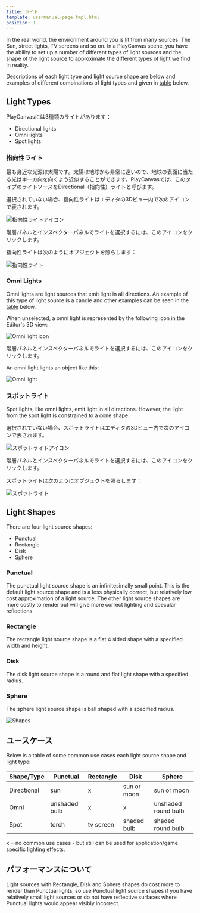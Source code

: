 ```yaml
---
title: ライト
template: usermanual-page.tmpl.html
position: 1
---
```


In the real world, the environment around you is lit from many sources. The Sun, street lights, TV screens and so on. In a PlayCanvas scene, you have the ability to set up a number of different types of light sources and the shape of the light source to approximate the different types of light we find in reality.

Descriptions of each light type and light source shape are below and examples of different combinations of light types and given in [table](#use-cases) below.

## Light Types

PlayCanvasには3種類のライトがあります：

* Directional lights
* Omni lights
* Spot lights

### 指向性ライト

最も身近な光源は太陽です。太陽は地球から非常に遠いので、地球の表面に当たる光は単一方向を向くよう近似することができます。PlayCanvasでは、このタイプのライトソースをDirectional（指向性）ライトと呼びます。

選択されていない場合、指向性ライトはエディタの3Dビュー内で次のアイコンで表されます。

![指向性ライトアイコン][1]

階層パネルとインスペクターパネルでライトを選択するには、このアイコンをクリックします。

指向性ライトは次のようにオブジェクトを照らします：

![指向性ライト][2]

### Omni Lights

Omni lights are light sources that emit light in all directions. An example of this type of light source is a candle and other examples can be seen in the [table](#use-cases) below.

When unselected, a omni light is represented by the following icon in the Editor's 3D view:

![Omni light icon][3]

階層パネルとインスペクターパネルでライトを選択するには、このアイコンをクリックします。

An omni light lights an object like this:

![Omni light][4]

### スポットライト

Spot lights, like omni lights, emit light in all directions. However, the light from the spot light is constrained to a cone shape.

選択されていない場合、スポットライトはエディタの3Dビュー内で次のアイコンで表されます。

![スポットライトアイコン][5]

階層パネルとインスペクターパネルでライトを選択するには、このアイコンをクリックします。

スポットライトは次のようにオブジェクトを照らします：

![スポットライト][6]

## Light Shapes

There are four light source shapes:

* Punctual
* Rectangle
* Disk
* Sphere

### Punctual

The punctual light source shape is an infinitesimally small point. This is the default light source shape and is a less physically correct, but relatively low cost approximation of a light source. The other light source shapes are more costly to render but will give more correct lighting and specular reflections.

### Rectangle

The rectangle light source shape is a flat 4 sided shape with a specified width and height.

### Disk

The disk light source shape is a round and flat light shape with a specified radius.

### Sphere

The sphere light source shape is ball shaped with a specified radius.

![Shapes][7]

## ユースケース

Below is a table of some common use cases each light source shape and light type:

| Shape/Type    | Punctual      | Rectangle               | Disk                  | Sphere              |
| ------------- |---------------| ------------------------| ----------------------| --------------------|
| Directional   | sun           | x                       | sun or moon           | sun or moon         |
| Omni          | unshaded bulb | x                       | x                     | unshaded round bulb |
| Spot          | torch         | tv screen               | shaded bulb           | shaded round bulb   |

x = no common use cases - but still can be used for application/game specific lighting effects.

## パフォーマンスについて

Light sources with Rectangle, Disk and Sphere shapes do cost more to render than Punctual lights, so use Punctual light source shapes if you have relatively small light sources or do not have reflective surfaces where Punctual lights would appear visibly incorrect.

[1]: /images/user-manual/graphics/lighting/lights/directional_icon.jpg
[2]: /images/user-manual/graphics/lighting/lights/directional.jpg
[3]: /images/user-manual/graphics/lighting/lights/point_icon.jpg
[4]: /images/user-manual/graphics/lighting/lights/point.jpg
[5]: /images/user-manual/graphics/lighting/lights/spot_icon.jpg
[6]: /images/user-manual/graphics/lighting/lights/spot.jpg
[7]: /images/user-manual/graphics/lighting/lights/shapes.jpg

